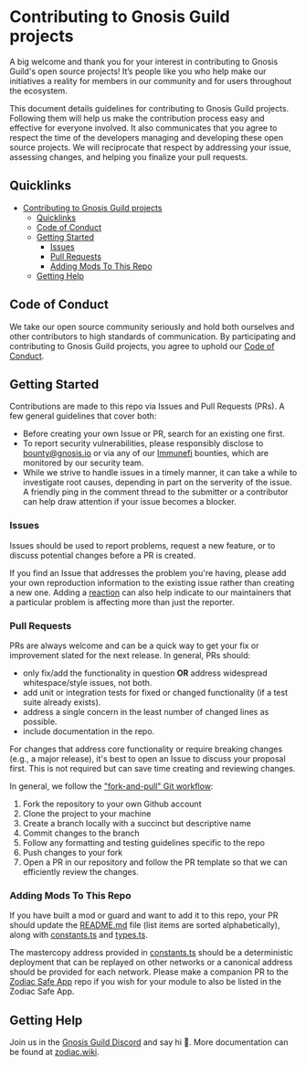 # Contributing to Gnosis Guild projects

A big welcome and thank you for your interest in contributing to Gnosis Guild's open source projects! It’s people like you who help make our initiatives a reality for members in our community and for users throughout the ecosystem.

This document details guidelines for contributing to Gnosis Guild projects. Following them will help us make the contribution process easy and effective for everyone involved. It also communicates that you agree to respect the time of the developers managing and developing these open source projects. We will reciprocate that respect by addressing your issue, assessing changes, and helping you finalize your pull requests.

## Quicklinks

- [Contributing to Gnosis Guild projects](#contributing-to-gnosis-guild-projects)
  - [Quicklinks](#quicklinks)
  - [Code of Conduct](#code-of-conduct)
  - [Getting Started](#getting-started)
    - [Issues](#issues)
    - [Pull Requests](#pull-requests)
    - [Adding Mods To This Repo](#adding-mods-to-this-repo)
  - [Getting Help](#getting-help)

## Code of Conduct

We take our open source community seriously and hold both ourselves and other contributors to high standards of communication. By participating and contributing to Gnosis Guild projects, you agree to uphold our [Code of Conduct](https://github.com/gnosis/CODE_OF_CONDUCT).

## Getting Started

Contributions are made to this repo via Issues and Pull Requests (PRs). A few general guidelines that cover both:

- Before creating your own Issue or PR, search for an existing one first.
- To report security vulnerabilities, please responsibly disclose to [bounty@gnosis.io](mailto:bounty@gnosis.io) or via any of our [Immunefi](https://immunefi.com/) bounties, which are monitored by our security team.
- While we strive to handle issues in a timely manner, it can take a while to investigate root causes, depending in part on the serverity of the issue. A friendly ping in the comment thread to the submitter or a contributor can help draw attention if your issue becomes a blocker.

### Issues

Issues should be used to report problems, request a new feature, or to discuss potential changes before a PR is created.

If you find an Issue that addresses the problem you're having, please add your own reproduction information to the existing issue rather than creating a new one. Adding a [reaction](https://github.blog/2016-03-10-add-reactions-to-pull-requests-issues-and-comments/) can also help indicate to our maintainers that a particular problem is affecting more than just the reporter.

### Pull Requests

PRs are always welcome and can be a quick way to get your fix or improvement slated for the next release. In general, PRs should:

- only fix/add the functionality in question **OR** address widespread whitespace/style issues, not both.
- add unit or integration tests for fixed or changed functionality (if a test suite already exists).
- address a single concern in the least number of changed lines as possible.
- include documentation in the repo.

For changes that address core functionality or require breaking changes (e.g., a major release), it's best to open an Issue to discuss your proposal first. This is not required but can save time creating and reviewing changes.

In general, we follow the ["fork-and-pull" Git workflow](https://github.com/susam/gitpr):

1. Fork the repository to your own Github account
2. Clone the project to your machine
3. Create a branch locally with a succinct but descriptive name
4. Commit changes to the branch
5. Follow any formatting and testing guidelines specific to the repo
6. Push changes to your fork
7. Open a PR in our repository and follow the PR template so that we can efficiently review the changes.

### Adding Mods To This Repo

If you have built a mod or guard and want to add it to this repo, your PR should update the [README.md](/README.md) file (list items are sorted alphabetically), along with [constants.ts](/src/factory/constants.ts) and [types.ts](/src/factory/types.ts).

The mastercopy address provided in [constants.ts](/src/factory/constants.ts) should be a deterministic deployment that can be replayed on other networks or a canonical address should be provided for each network. Please make a companion PR to the [Zodiac Safe App](https://github.com/gnosis/zodiac-safe-app) repo if you wish for your module to also be listed in the Zodiac Safe App.

## Getting Help

Join us in the [Gnosis Guild Discord](https://discord.gg/gnosisguild) and say hi 👋. More documentation can be found at [zodiac.wiki](https://zodiac.wiki/).
